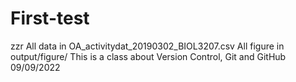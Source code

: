 # First-test
zzr
All data in OA_activitydat_20190302_BIOL3207.csv
All figure in output/figure/
This is a class about Version Control, Git and GitHub 
09/09/2022